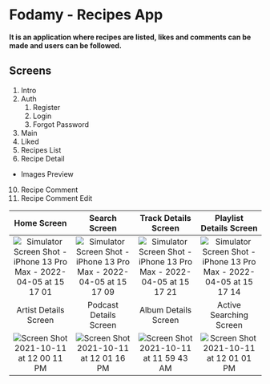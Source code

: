 # Fodamy - Recipes App

**It is an application where recipes are listed, likes and comments can be made and users can be followed.**
## Screens

1. Intro
2. Auth
    1. Register
    2. Login
    3. Forgot Password
6. Main
7. Liked
8. Recipes List
9. Recipe Detail
 - Images Preview
10. Recipe Comment
11. Recipe Comment Edit


| Home Screen | Search Screen | Track Details Screen | Playlist Details Screen |
|:---------------:|:---------------:|:---------------:|:---------------:|
|![Simulator Screen Shot - iPhone 13 Pro Max - 2022-04-05 at 15 17 01](https://user-images.githubusercontent.com/79257297/161818084-326f3272-35b7-4f4d-b066-d6b9415bdf22.png)| ![Simulator Screen Shot - iPhone 13 Pro Max - 2022-04-05 at 15 17 09](https://user-images.githubusercontent.com/79257297/161818113-f2de15c1-7a55-4ca9-8e25-149f7d149558.png)|![Simulator Screen Shot - iPhone 13 Pro Max - 2022-04-05 at 15 17 21](https://user-images.githubusercontent.com/79257297/161818141-e6dabde4-0fd8-4b68-a55b-f0ab54715255.png)|![Simulator Screen Shot - iPhone 13 Pro Max - 2022-04-05 at 15 17 14](https://user-images.githubusercontent.com/79257297/161818151-98df7a08-e2dd-420f-9749-3229a0d85f93.png) 
| Artist Details Screen | Podcast Details Screen | Album Details Screen | Active Searching Screen |  
![Screen Shot 2021-10-11 at 12 00 11 PM](https://user-images.githubusercontent.com/62707916/136813737-86d94816-901d-435f-9811-a3febb308024.png) | ![Screen Shot 2021-10-11 at 12 01 16 PM](https://user-images.githubusercontent.com/62707916/136813754-be65c94e-8c5e-4f47-b868-9bc861e8508e.png) | ![Screen Shot 2021-10-11 at 11 59 43 AM](https://user-images.githubusercontent.com/62707916/136813855-1a6a621d-96b9-45c3-b046-bc55c2eea414.png) | ![Screen Shot 2021-10-11 at 12 01 01 PM](https://user-images.githubusercontent.com/62707916/136819824-dfe87231-459f-42e3-a356-133b8503d6d2.png)






